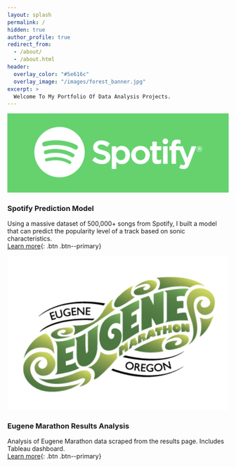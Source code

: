 ```yaml
---
layout: splash
permalink: /
hidden: true
author_profile: true
redirect_from: 
  - /about/
  - /about.html
header:
  overlay_color: "#5e616c"
  overlay_image: "/images/forest_banner.jpg"
excerpt: >
  Welcome To My Portfolio Of Data Analysis Projects.
---
```


![Spotify](./images/spotifylogo.png)

### Spotify Prediction Model
Using a massive dataset of 500,000+ songs from Spotify, I built a model that can predict the popularity level of a track based on sonic characteristics.  
[Learn more](/Spotify){: .btn .btn--primary}

![Marathon](./images/eugenelogo.png)

### Eugene Marathon Results Analysis
Analysis of Eugene Marathon data scraped from the results page. Includes Tableau dashboard.  
[Learn more](/Marathon/){: .btn .btn--primary}
